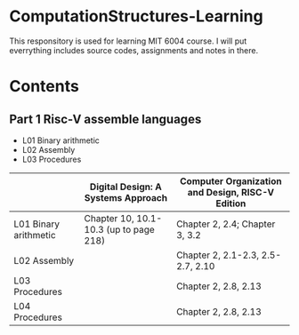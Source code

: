 # ComputationStructures-Learning

This responsitory is used for learning MIT 6004 course. I will put everrything includes source codes, assignments and notes in there.

# Contents

## Part 1 Risc-V assemble languages

- L01 Binary arithmetic
- L02 Assembly
- L03 Procedures

| | Digital Design: A Systems Approach | Computer Organization and Design, RISC-V Edition |
| -- | -- | -- |
|L01 Binary arithmetic|Chapter 10, 10.1-10.3 (up to page 218)|Chapter 2, 2.4; Chapter 3, 3.2|
|L02 Assembly||Chapter 2, 2.1-2.3, 2.5-2.7, 2.10|
|L03 Procedures||Chapter 2, 2.8, 2.13|
|L04 Procedures||Chapter 2, 2.8, 2.13|

